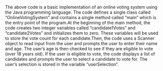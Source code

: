 The above code is a basic implementation of an online voting system using the Java programming language. 
The code defines a single class called “OnlineVotingSystem” and contains a single method called “main” 
which is the entry point of the program.At the beginning of the main method, the code creates 
two integer variables called “candidate1Votes” and “candidate2Votes” and initializes them to zero. 
These variables will be used to store the vote count for each candidate.Then, 
the code uses a Scanner object to read input from the user and prompts the user to enter their name and age.
The user’s age is then checked to see if they are eligible to vote (over 18 years old). If the user is eligible to vote, 
the code displays a list of candidates and prompts the user to select a candidate to vote for. 
The user’s selection is stored in the variable “userSelection”.
